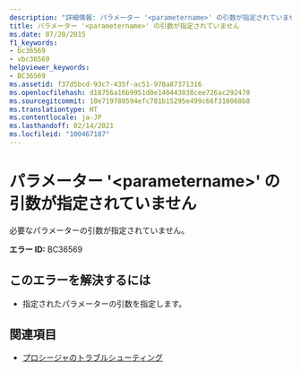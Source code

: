 ```yaml
---
description: "詳細情報: パラメーター '<parametername>' の引数が指定されていません"
title: パラメーター '<parametername>' の引数が指定されていません
ms.date: 07/20/2015
f1_keywords:
- bc36569
- vbc36569
helpviewer_keywords:
- BC36569
ms.assetid: f37d5bcd-93c7-435f-ac51-978a87371316
ms.openlocfilehash: d18756a16b9951d0e140443038cee726ac292470
ms.sourcegitcommit: 10e719780594efc781b15295e499c66f316068b8
ms.translationtype: HT
ms.contentlocale: ja-JP
ms.lasthandoff: 02/14/2021
ms.locfileid: "100467187"
---
```

# <a name="argument-not-specified-for-parameter-parametername"></a>パラメーター '\<parametername>' の引数が指定されていません

必要なパラメーターの引数が指定されていません。  
  
 **エラー ID:** BC36569  
  
## <a name="to-correct-this-error"></a>このエラーを解決するには  
  
- 指定されたパラメーターの引数を指定します。  
  
## <a name="see-also"></a>関連項目

- [プロシージャのトラブルシューティング](../programming-guide/language-features/procedures/troubleshooting-procedures.md)
